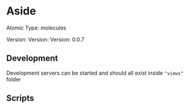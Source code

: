 # Aside

Atomic Type: molecules

Version: Version: Version: 0.0.7



## Development

Development servers can be started and should all exist inside `"views"` folder

## Scripts

